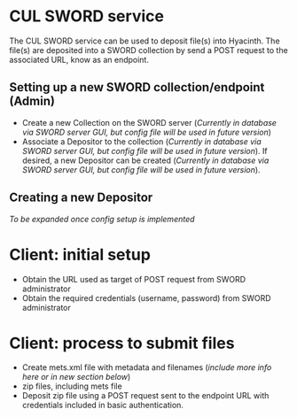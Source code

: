 # CUL SWORD service
The CUL SWORD service can be used to deposit file(s) into Hyacinth. The file(s) are deposited into a SWORD collection by send a POST request to the associated URL, know as an endpoint.
## Setting up a new SWORD collection/endpoint (Admin)
* Create a new Collection on the SWORD server (_Currently in database via SWORD server GUI, but config file will be used in future version_)
* Associate a Depositor to the collection (_Currently in database via SWORD server GUI, but config file will be used in future version_). If desired, a new Depositor can be created (_Currently in database via SWORD server GUI, but config file will be used in future version_).

## Creating a new Depositor
_To be expanded once config setup is implemented_

# Client: initial setup
* Obtain the URL used as target of POST request from SWORD administrator
* Obtain the required credentials (username, password) from SWORD administrator

# Client: process to submit files
* Create mets.xml file with metadata and filenames (_include more info here or in new section below_)
* zip files, including mets file
* Deposit zip file using a POST request sent to the endpoint URL with credentials included in basic authentication.
